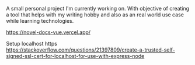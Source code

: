 A small personal project I'm currently working on. With objective of creating a tool that helps with my writing hobby and also as an real world use case while learning technologies.

https://novel-docs-vue.vercel.app/


Setup localhost https
https://stackoverflow.com/questions/21397809/create-a-trusted-self-signed-ssl-cert-for-localhost-for-use-with-express-node

